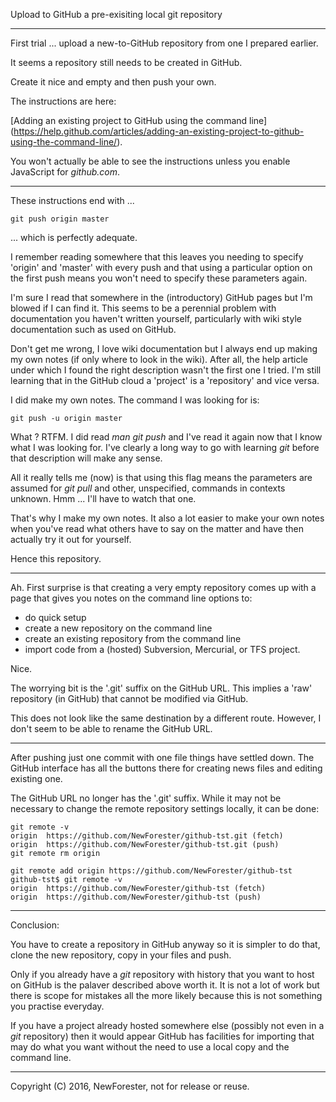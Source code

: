 Upload to GitHub a pre-exisiting local git repository

---

First trial ... upload a new-to-GitHub repository from one I prepared earlier.

It seems a repository still needs to be created in GitHub.

Create it nice and empty and then push your own.

The instructions are here:

[Adding an existing project to GitHub using the command line] (https://help.github.com/articles/adding-an-existing-project-to-github-using-the-command-line/).

You won't actually be able to see the instructions unless you enable JavaScript for _github.com_.

---

These instructions end with ...

    git push origin master

... which is perfectly adequate.

I remember reading somewhere that this leaves you needing to specify 'origin' and 'master'
with every push and that using a particular option on the first push means you won't need to specify these parameters again.

I'm sure I read that somewhere in the (introductory) GitHub pages but I'm blowed if I can find it.
This seems to be a perennial problem with documentation you haven't written yourself, particularly with
wiki style documentation such as used on GitHub.

Don't get me wrong, I love wiki documentation but I always end up making my own notes (if only where to look in the wiki).
After all, the help article under which I found the right description wasn't the first one I tried.
I'm still learning that in the GitHub cloud a 'project' is a 'repository' and vice versa.

I did make my own notes.  The command I was looking for is:

    git push -u origin master

What ?  RTFM.  I did read _man git push_ and I've read it again now that I know what I was looking for.
I've clearly a long way to go with learning _git_ before that description will make any sense.

All it really tells me (now) is that using this flag means the parameters are assumed for _git pull_ and other, unspecified, commands
in contexts unknown.
Hmm ... I'll have to watch that one.

That's why I make my own notes.
It also a lot easier to make your own notes when you've read what others have to say on the matter and have then actually try it out for yourself.

Hence this repository.

---

Ah.  First surprise is that creating a very empty repository comes up with a page that gives you notes on the command line options to:
  * do quick setup
  * create a new repository on the command line
  * create an existing repository from the command line
  * import code from a (hosted) Subversion, Mercurial, or TFS project.

Nice.

The worrying bit is the '.git' suffix on the GitHub URL.
This implies a 'raw' repository (in GitHub) that cannot be modified via GitHub.

This does not look like the same destination by a different route.
However, I don't seem to be able to rename the GitHub URL.

---

After pushing just one commit with one file things have settled down.
The GitHub interface has all the buttons there for creating news files and editing existing one.

The GitHub URL no longer has the '.git' suffix.
While it may not be necessary to change the remote repository settings locally, it can be done:

    git remote -v
    origin  https://github.com/NewForester/github-tst.git (fetch)
    origin  https://github.com/NewForester/github-tst.git (push)
    git remote rm origin

    git remote add origin https://github.com/NewForester/github-tst
    github-tst$ git remote -v
    origin  https://github.com/NewForester/github-tst (fetch)
    origin  https://github.com/NewForester/github-tst (push)

---

Conclusion:

You have to create a repository in GitHub anyway so it is simpler to do that, clone the new repository, copy in your files and push.

Only if you already have a _git_ repository with history that you want to host on GitHub is the palaver described above worth it.
It is not a lot of work but there is scope for mistakes all the more likely because this is not something you practise everyday.

If you have a project already hosted somewhere else (possibly not even in a _git_ repository) then it would appear GitHub has facilities
for importing that may do what you want without the need to use a local copy and the command line.

---

Copyright (C) 2016, NewForester, not for release or reuse.

